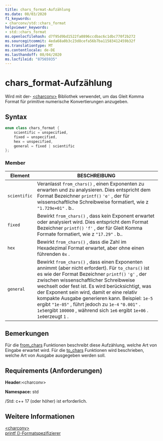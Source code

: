 ```yaml
---
title: chars_format-Aufzählung
ms.date: 08/03/2020
f1_keywords:
- charconv/std::chars_format
helpviewer_keywords:
- std::chars_format
ms.openlocfilehash: d7f95d9bd1522fa0896ccdbac6c1dbc770f2b272
ms.sourcegitcommit: 4eda68a0b3c23d8cefa56b7ba11583412459b32f
ms.translationtype: MT
ms.contentlocale: de-DE
ms.lasthandoff: 08/04/2020
ms.locfileid: "87565935"
---
```

# <a name="chars_format-enum"></a>chars_format-Aufzählung

Wird mit der- [\<charconv>](charconv.md) Bibliothek verwendet, um das Gleit Komma Format für primitive numerische Konvertierungen anzugeben.

## <a name="syntax"></a>Syntax

```cpp
enum class chars_format {
    scientific = unspecified,
    fixed = unspecified,
    hex = unspecified,
    general = fixed | scientific
};
```

### <a name="members"></a>Member

|Element|BESCHREIBUNG|
|-|-|
| `scientific` | Veranlasst `from_chars()` , einen Exponenten zu erwarten und zu analysieren. Dies entspricht dem Format Bezeichner `printf()` `'e'` , der für wissenschaftliche Schreibweise formatiert, wie z `"1.729e+01"` . b.. |
| `fixed` | Bewirkt `from_chars()` , dass kein Exponent erwartet oder analysiert wird. Dies entspricht dem Format Bezeichner `printf()` `'f'` , der für Gleit Komma Formate formatiert, wie z `"17.29"` . b..|
| `hex` | Bewirkt `from_chars()` , dass die Zahl im Hexadezimal Format erwartet, aber ohne einen führenden `0x` . |
| `general` | Bewirkt `from_chars()` , dass einen Exponenten annimmt (aber nicht erfordert). Für `to_chars()` ist es wie der Format Bezeichner `printf()` `'g'` , der zwischen wissenschaftlicher Schreibweise wechselt oder fest ist. Es wird berücksichtigt, was der Exponent sein wird, damit er eine relativ kompakte Ausgabe generieren kann. Beispiel: `1e-5` ergibt `"1e-05"` , führt jedoch zu `1e-4` `"0.001"` . `1e5`ergibt `100000` , während sich `1e6` ergibt `1e+06` . `1e0`erzeugt `1` .|

## <a name="remarks"></a>Bemerkungen

Für die [from_chars](charconv-functions.md#from_chars) Funktionen beschreibt diese Aufzählung, welche Art von Eingabe erwartet wird.
Für die [to_chars](charconv-functions.md#to_chars) Funktionen wird beschrieben, welche Art von Ausgabe ausgegeben werden soll.

## <a name="requirements"></a>Requirements (Anforderungen)

**Header:**\<charconv>

**Namespace:** std

/Std: c++ 17 (oder höher) ist erforderlich.

## <a name="see-also"></a>Weitere Informationen

[\<charconv>](../standard-library/charconv.md)  
[printf ()-Formatspezifizierer](..\c-runtime-library\format-specification-syntax-printf-and-wprintf-functions.md)
